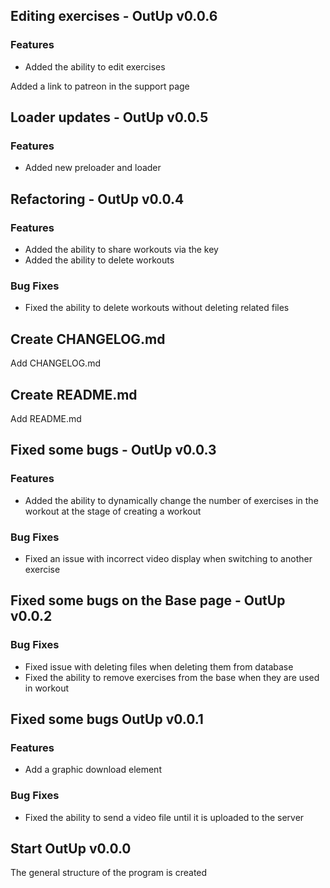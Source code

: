 ## Editing exercises - OutUp v0.0.6
### Features
* Added the ability to edit exercises

Added a link to patreon in the support page

## Loader updates - OutUp v0.0.5
### Features
* Added new preloader and loader

## Refactoring - OutUp v0.0.4
### Features
* Added the ability to share workouts via the key
* Added the ability to delete workouts

### Bug Fixes
* Fixed the ability to delete workouts without deleting related files

## Create CHANGELOG.md
Add CHANGELOG.md

## Create README.md
Add README.md

## Fixed some bugs - OutUp v0.0.3
### Features
* Added the ability to dynamically change the number of exercises in the workout at the stage of creating a workout

### Bug Fixes
* Fixed an issue with incorrect video display when switching to another exercise

## Fixed some bugs on the Base page - OutUp v0.0.2
### Bug Fixes
* Fixed issue with deleting files when deleting them from database
* Fixed the ability to remove exercises from the base when they are used in workout

## Fixed some bugs OutUp v0.0.1
### Features
* Add a graphic download element

### Bug Fixes
* Fixed the ability to send a video file until it is uploaded to the server

## Start OutUp v0.0.0
The general structure of the program is created
